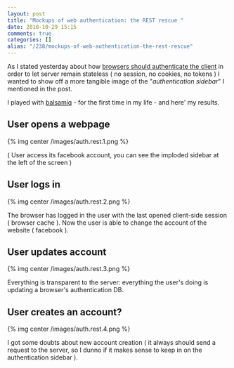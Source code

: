 ```yaml
---
layout: post
title: "Mockups of web authentication: the REST rescue "
date: 2010-10-29 15:15
comments: true
categories: []
alias: "/238/mockups-of-web-authentication-the-rest-rescue"
---
```


As I stated yesterday about how [browsers should authenticate the client](http://www.odino.org/237/browsers-rest-too-much-rest-lesser) in order to let server remain stateless ( no session, no cookies, no tokens ) I wanted to show off a more tangible image of the "*authentication sidebar*" I mentioned in the post.
<!-- more -->

I played with [balsamiq](http://balsamiq.com/) - for the first time in my life - and here' my results.

## User opens a webpage

{% img center /images/auth.rest.1.png %}

( User access its facebook account, you can see the imploded sidebar at the left of the screen )

## User logs in

{% img center /images/auth.rest.2.png %}

The browser has logged in the user with the last opened client-side session ( browser cache ). Now the user is able to change the account of the website ( facebook ).

## User updates account

{% img center /images/auth.rest.3.png %}

Everything is transparent to the server: everything the user's doing is updating a browser's authentication DB.

## User creates an account?

{% img center /images/auth.rest.4.png %}

I got some doubts about new account creation ( it always should send a request to the server, so I dunno if it makes sense to keep in on the authentication sidebar ).
